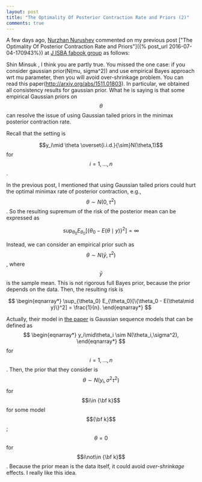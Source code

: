 ```yaml
---
layout: post
title: "The Optimality Of Posterior Contraction Rate and Priors (2)"
comments: true
---
```


A few days ago, [Nurzhan Nurushev](http://www.math.vu.nl/en/about-the-department/people/phd-students/nurushevn.aspx) commented on my previous post ["The Optimality Of Posterior Contraction Rate and Priors"]({% post_url 2016-07-04-170943%}) at [J ISBA fabook group](https://www.facebook.com/groups/843187915745360/) as follows:

Shin Minsuk , I think you are partly true. You missed the one case: if you consider gaussian prior(N(mu, sigma^2)) and use empirical Bayes approach wrt mu parameter, then you will avoid over-shrinkage problem. You can read this paper(http://arxiv.org/abs/1511.01803). In particular, we obtained all consistency results for gaussian prior.
What he is saying is that some empirical Gaussian priors on $$\theta$$ can resolve the issue of using Gaussian tailed priors in the minimax posterior contraction rate.

Recall that the setting is 

$$y_i\mid \theta \overset{i.i.d.}{\sim}N(\theta,1)$$ for $$i=1,\dots,n$$. 

In the previous post, I mentioned that using Gaussian tailed priors could hurt the optimal minimax rate of posterior contraction, e.g., $$\theta \sim N(0,\tau^2)$$. So the resulting supremum of the risk of the posterior mean can be expressed as 

$$
\sup_{\theta_0} E_{\theta_0}[\{\theta_0 - E(\theta\mid y)\}^2] = \infty
$$

Instead, we can consider an empirical prior such as $$\theta \sim N(\bar y, \tau^2)$$, where $$\bar y$$ is the sample mean. This is not rigorous full Bayes prior, because the prior depends on the data. Then, the resulting risk is

$$
\begin{eqnarray*}
\sup_{\theta_0} E_{\theta_0}[\{\theta_0 - E(\theta\mid y)\}^2] = \frac{1}{n}.
\end{eqnarray*}
$$ 

Actually, their model in [the paper](http://arxiv.org/abs/1511.01803) is Gaussian sequence models that can be defined as 
$$
\begin{eqnarray*}
y_i\mid\theta_i \sim N(\theta_i,\sigma^2),
\end{eqnarray*}
$$ 
for $$i=1,\dots,n$$. Then, the prior that they consider is $$\theta\sim N(y_i,\sigma^2\tau^2)$$ for $$i\in {\bf k}$$ for some model $${\bf k}$$; $$\theta = 0$$ for $$i\not\in {\bf k}$$. Because the prior mean is the data itself, it could avoid *over-shrinkage* effects. I really like this idea.

